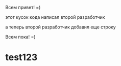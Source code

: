 Всем привет! =)

этот кусок кода написал второй разработчик

а теперь второй разработчик добавил еще строку

Всем пока! =)

# test123
